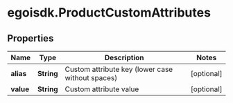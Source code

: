 # egoisdk.ProductCustomAttributes

## Properties

Name | Type | Description | Notes
------------ | ------------- | ------------- | -------------
**alias** | **String** | Custom attribute key (lower case without spaces) | [optional] 
**value** | **String** | Custom attribute value | [optional] 


